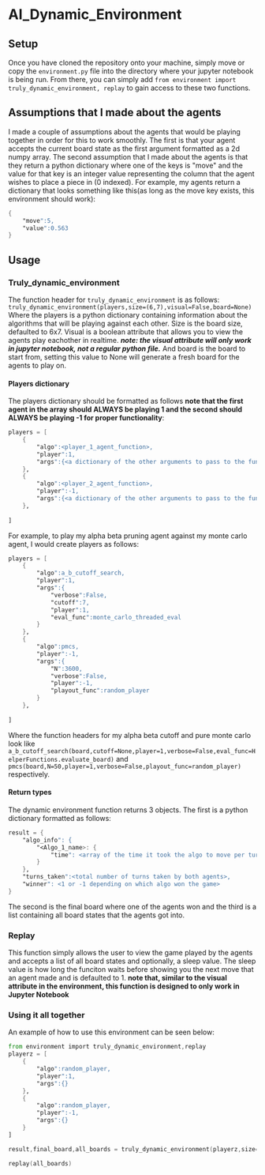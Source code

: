 # AI_Dynamic_Environment
## Setup
Once you have cloned the repository onto your machine, simply move or copy the `environment.py` file into the directory where your jupyter notebook is being run. From there, you can simply add `from environment import truly_dynamic_environment, replay` to gain access to these two functions.
## Assumptions that I made about the agents
I made a couple of assumptions about the agents that would be playing together in order for this to work smoothly. The first is that your agent accepts the current board state as the first argument formatted as a 2d numpy array. The second assumption that I made about the agents is that they return a python dictionary where one of the keys is "move" and the value for that key is an integer value representing the column that the agent wishes to place a piece in (0 indexed). For example, my agents return a dictionary that looks something like this(as long as the move key exists, this environment should work):
```asm
{
    "move":5,
    "value":0.563
}
```
## Usage
### Truly_dynamic_environment
The function header for `truly_dynamic_environment` is as follows:
`truly_dynamic_environment(players,size=(6,7),visual=False,board=None)`
Where the players is a python dictionary containing information about the algorithms that will be playing against each other. Size is the board size, defaulted to 6x7. Visual is a boolean attribute that allows you to view the agents play eachother in realtime. ___note: the visual attribute will only work in jupyter notebook, not a regular python file.___ And board is the board to start from, setting this value to None will generate a fresh board for the agents to play on.
#### Players dictionary
The players dictionary should be formatted as follows __note that the first agent in the array should ALWAYS be playing 1 and the second should ALWAYS be playing -1 for proper functionality__:
```asm
players = [
    {
        "algo":<player_1_agent_function>,
        "player":1,
        "args":{<a dictionary of the other arguments to pass to the function>}
    },
    {
        "algo":<player_2_agent_function>,
        "player":-1,
        "args":{<a dictionary of the other arguments to pass to the function>}
    },
    
]
```
For example, to play my alpha beta pruning agent against my monte carlo agent, I would create players as follows:
```asm
players = [
    {
        "algo":a_b_cutoff_search,
        "player":1,
        "args":{
            "verbose":False,
            "cutoff":7,
            "player":1,
            "eval_func":monte_carlo_threaded_eval
        }
    },
    {
        "algo":pmcs,
        "player":-1,
        "args":{
            "N":3600,
            "verbose":False,
            "player":-1,
            "playout_func":random_player
        }
    },
    
]
```
Where the function headers for my alpha beta cutoff and pure monte carlo look like `a_b_cutoff_search(board,cutoff=None,player=1,verbose=False,eval_func=HelperFunctions.evaluate_board)` and `pmcs(board,N=50,player=1,verbose=False,playout_func=random_player)` respectively. 

#### Return types
The dynamic environment function returns 3 objects. The first is a python dictionary formatted as follows:
```asm
result = {
    "algo_info": {
        "<Algo_1_name>: {
            "time": <array of the time it took the algo to move per turn>
        }
    },
    "turns_taken":<total number of turns taken by both agents>,
    "winner": <1 or -1 depending on which algo won the game>
} 
```
The second is the final board where one of the agents won and the third is a list containing all board states that the agents got into.
### Replay
This function simply allows the user to view the game played by the agents and accepts a list of all board states and optionally, a sleep value. The sleep value is how long the funciton waits before showing you the next move that an agent made and is defaulted to 1. __note that, similar to the visual attribute in the environment, this function is designed to only work in Jupyter Notebook__

### Using it all together
An example of how to use this environment can be seen below:
```asm
from environment import truly_dynamic_environment,replay
playerz = [
    {
        "algo":random_player,
        "player":1,
        "args":{}
    },
    {
        "algo":random_player,
        "player":-1,
        "args":{}
    }
]

result,final_board,all_boards = truly_dynamic_environment(playerz,size=(6,7),visual=True)

replay(all_boards)
```


